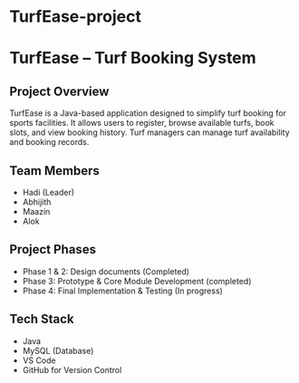 # TurfEase-project
# TurfEase – Turf Booking System

## Project Overview
TurfEase is a Java-based application designed to simplify turf booking for sports facilities. It allows users to register, browse available turfs, book slots, and view booking history. Turf managers can manage turf availability and booking records.

## Team Members
- Hadi (Leader)
- Abhijith
- Maazin
- Alok

## Project Phases
- Phase 1 & 2: Design documents (Completed)
- Phase 3: Prototype & Core Module Development (completed)
- Phase 4: Final Implementation & Testing (In progress)

## Tech Stack
- Java
- MySQL (Database)
- VS Code
- GitHub for Version Control
